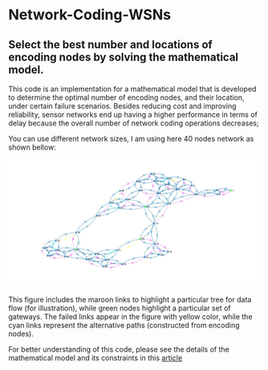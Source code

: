 # Network-Coding-WSNs
## Select the best number and locations of encoding nodes by solving the mathematical model.

This code is an implementation for a mathematical model that is developed to determine the optimal number of encoding nodes, and their location, under certain failure scenarios. Besides reducing cost and improving reliability, sensor networks end up having a higher
performance in terms of delay because the overall number of network coding operations decreases; 


You can use different network sizes, I am using here 40 nodes network as shown bellow:

![NetGraph20Nodes](40NodesPlotResults.jpg)

This figure includes the maroon links to highlight a particular tree for data flow (for illustration), while green nodes highlight a particular set of gateways.
The failed links appear in the figure with yellow color, while the cyan links represent the alternative paths (constructed from encoding nodes).

For better understanding of this code,  please see the details of the mathematical model and its constraints in this [article](https://pdf.sciencedirectassets.com/272922/1-s2.0-S1570870519X00062/1-s2.0-S1570870518305511/main.pdf?X-Amz-Security-Token=IQoJb3JpZ2luX2VjEL%2F%2F%2F%2F%2F%2F%2F%2F%2F%2F%2FwEaCXVzLWVhc3QtMSJHMEUCIA6HAON401PQ9UiDrb1lkv7GTTkMXulfDIfrTltitHCdAiEA%2FdlxBFbFHHSG%2BSHRpss4BaANgwE3%2BvqIIEt%2B76GNFNwqvQMI%2BP%2F%2F%2F%2F%2F%2F%2F%2F%2F%2FARADGgwwNTkwMDM1NDY4NjUiDPbVdDwShVB9k2WRjCqRA5SEvsJXr37QodlG3LrxUAPi2lupGMxIfhr9bjTDrowtuz5Bl1CFrpebGIFDpISpRG7wFVuPFhpgaCsTa2kDj0TFtZgruJlvbGYYNQxxfVBDpBhRQ2p5KEBjVZ5D9c6lmcJH2e5f71Q8fqFLP6VbPUaQQuvFM8Y80M7xyi0oZNCnsuCbjB%2BGUjj1Exk5ppfMSvuAU%2FEpeBdVrByb2GlJu6b5qyHKkYHSvJxnccZYisnhb9vC%2BkMfP7RH4P5Ib3BAtdzqDNWBXe6HyR%2BpXHXQV%2FZuuv9M0N01CM0EAGJEbr4iiBid5r5W%2B98DV4OfJPu35g%2BS9GM%2FvdbwZh%2F3MvvWRPAX%2FhElJMbMzfpgNNMu5XHH9T5005rkRWheop9p1JzRca2MSZ9m1oHw6tLIz%2F3%2FPYeE5RLxrWvt4decvr5Q563pUmup2GA0b2U0X5UKhXtdjF2pOjiX3H4ocBUVLNtoecg8%2BHtfBaprBP7sGXjNJ1EPdquqtYce0PeH%2BKyz5ciL2DV7gY7cwexb2KfODWIOdRWwMMWo9IIGOusBvv24bQsFBE%2BEmZDaHQDcBywYXLxxeSzjIFg%2Fk5Tqa%2FgmcvrYLql%2B6IAz9%2BlkAS66St4z67vbXEFAqIsghEulpRYk8AgXoOWxBTebcQp1eZ9P%2Bk1wIXGr%2Bm0Kjz93Q3xz%2BcqICP1JbW4KDwWVdAzNeXHvrH8TN1j9BBFLyqUueOfo6XCxLxU124%2BnR6Qc243ag1ovkUKMTp2iTWqwe9ZLhBiD1cLJs6wmkX2Gpt3B%2BxMSE9bgSJh6x933h2l2Qd%2FBEepG6S6FxMqFGO%2BRCkv4afjHHGcGek%2B0H0SyzZemVUw9GUQqBzLq5KE%2F9w%3D%3D&X-Amz-Algorithm=AWS4-HMAC-SHA256&X-Amz-Date=20210325T225845Z&X-Amz-SignedHeaders=host&X-Amz-Expires=300&X-Amz-Credential=ASIAQ3PHCVTYYSTW3JXW%2F20210325%2Fus-east-1%2Fs3%2Faws4_request&X-Amz-Signature=55aeae71ef97c0c01d937815f81399d13c3f8e2cc5296e020324659aa899be4e&hash=05bed75b8ff74f02325d10cfba0ea7d22e081d517b7eb90a59e90580337e6c88&host=68042c943591013ac2b2430a89b270f6af2c76d8dfd086a07176afe7c76c2c61&pii=S1570870518305511&tid=spdf-19092a6b-c29b-4dfe-a034-7b833e2eb63a&sid=2c97c3227c57e744492b41d8e1ee3345bd50gxrqb&type=client)
